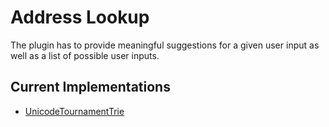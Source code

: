 # Address Lookup #

The plugin has to provide meaningful suggestions for a given user input as well as a list of possible user inputs.

## Current Implementations ##

  * [UnicodeTournamentTrie](UnicodeTournamentTrie.md)